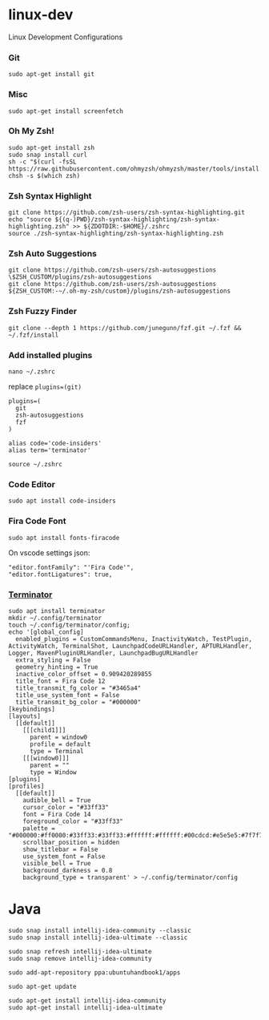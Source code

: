 # linux-dev
Linux Development Configurations

### Git
```
sudo apt-get install git
```

### Misc
```
sudo apt-get install screenfetch
```

### Oh My Zsh!
```
sudo apt-get install zsh
sudo snap install curl
sh -c "$(curl -fsSL https://raw.githubusercontent.com/ohmyzsh/ohmyzsh/master/tools/install.sh)"
chsh -s $(which zsh)
```

### Zsh Syntax Highlight
```
git clone https://github.com/zsh-users/zsh-syntax-highlighting.git
echo "source ${(q-)PWD}/zsh-syntax-highlighting/zsh-syntax-highlighting.zsh" >> ${ZDOTDIR:-$HOME}/.zshrc
source ./zsh-syntax-highlighting/zsh-syntax-highlighting.zsh
```

### Zsh Auto Suggestions
```
git clone https://github.com/zsh-users/zsh-autosuggestions \$ZSH_CUSTOM/plugins/zsh-autosuggestions
git clone https://github.com/zsh-users/zsh-autosuggestions ${ZSH_CUSTOM:-~/.oh-my-zsh/custom}/plugins/zsh-autosuggestions
```

### Zsh Fuzzy Finder
```
git clone --depth 1 https://github.com/junegunn/fzf.git ~/.fzf && ~/.fzf/install
```

### Add installed plugins
```
nano ~/.zshrc
```

replace `plugins=(git)`

```
plugins=(
  git
  zsh-autosuggestions
  fzf
)

alias code='code-insiders'
alias term='terminator'
```

```
source ~/.zshrc
```


### Code Editor
```
sudo apt install code-insiders
```

### Fira Code Font
```
sudo apt install fonts-firacode
```

On vscode settings json:
```
"editor.fontFamily": "'Fira Code'",
"editor.fontLigatures": true,
```

### [Terminator](https://gnometerminator.blogspot.com/p/introduction.html)

```
sudo apt install terminator
mkdir ~/.config/terminator
touch ~/.config/terminator/config;
echo '[global_config]
  enabled_plugins = CustomCommandsMenu, InactivityWatch, TestPlugin, ActivityWatch, TerminalShot, LaunchpadCodeURLHandler, APTURLHandler, Logger, MavenPluginURLHandler, LaunchpadBugURLHandler
  extra_styling = False
  geometry_hinting = True
  inactive_color_offset = 0.909420289855
  title_font = Fira Code 12
  title_transmit_fg_color = "#3465a4"
  title_use_system_font = False
  title_transmit_bg_color = "#000000"
[keybindings]
[layouts]
  [[default]]
    [[[child1]]]
      parent = window0
      profile = default
      type = Terminal
    [[[window0]]]
      parent = ""
      type = Window
[plugins]
[profiles]
  [[default]]
    audible_bell = True
    cursor_color = "#33ff33"
    font = Fira Code 14
    foreground_color = "#33ff33"
    palette = "#000000:#ff0000:#33ff33:#33ff33:#ffffff:#ffffff:#00cdcd:#e5e5e5:#7f7f7f:#ff0000:#33ff33:#ffff00:#ffffff:#ff00ff:#00ffff:#ffffff"
    scrollbar_position = hidden
    show_titlebar = False
    use_system_font = False
    visible_bell = True
    background_darkness = 0.8
    background_type = transparent' > ~/.config/terminator/config
```

# Java

```
sudo snap install intellij-idea-community --classic
sudo snap install intellij-idea-ultimate --classic

sudo snap refresh intellij-idea-ultimate
sudo snap remove intellij-idea-community

sudo add-apt-repository ppa:ubuntuhandbook1/apps

sudo apt-get update

sudo apt-get install intellij-idea-community
sudo apt-get install intellij-idea-ultimate
```
